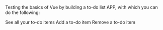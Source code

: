 Testing the basics of Vue by building a to-do list APP, with which you can do the following:

See all your to-do items
Add a to-do item
Remove a to-do item

